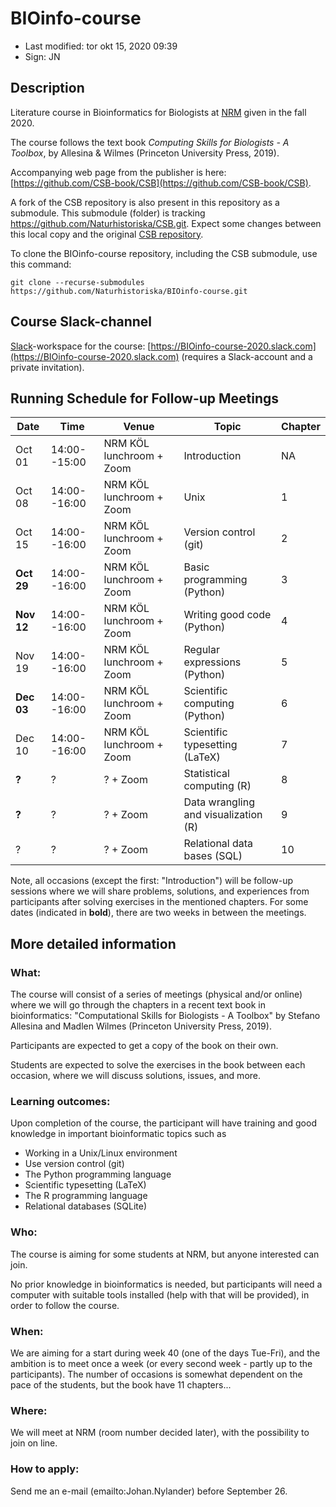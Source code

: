 # BIOinfo-course

- Last modified: tor okt 15, 2020  09:39
- Sign: JN

## Description

Literature course in Bioinformatics for Biologists at
[NRM](https://www.nrm.se/) given in the fall 2020.

The course follows the text book *Computing Skills for Biologists - A Toolbox*,
by Allesina & Wilmes (Princeton University Press, 2019).

Accompanying web page from the publisher is here:
[https://github.com/CSB-book/CSB](https://github.com/CSB-book/CSB).

A fork of the CSB repository is also present in this repository as a
submodule. This submodule (folder) is tracking
<https://github.com/Naturhistoriska/CSB.git>. Expect some changes between this
local copy and the original [CSB repository](https://github.com/CSB-book/CSB).

To clone the BIOinfo-course repository, including the CSB submodule, use this command:

    git clone --recurse-submodules https://github.com/Naturhistoriska/BIOinfo-course.git

## Course Slack-channel

[Slack](https://slack.com)-workspace for the course:
[https://BIOinfo-course-2020.slack.com](https://BIOinfo-course-2020.slack.com)
(requires a Slack-account and a private invitation).

## Running Schedule for Follow-up Meetings

| Date | Time | Venue | Topic | Chapter |
| --- | --- | --- | --- | --- |
| Oct 01 | 14:00--15:00 | NRM KÖL lunchroom + Zoom | Introduction | NA |
| Oct 08 | 14:00--16:00 | NRM KÖL lunchroom + Zoom | Unix | 1 |
| Oct 15 | 14:00--16:00 | NRM KÖL lunchroom + Zoom | Version control (git) | 2 |
| **Oct 29** | 14:00--16:00 | NRM KÖL lunchroom + Zoom | Basic programming (Python) | 3 |
| **Nov 12** | 14:00--16:00 | NRM KÖL lunchroom + Zoom | Writing good code (Python) | 4 |
| Nov 19 | 14:00--16:00 | NRM KÖL lunchroom + Zoom | Regular expressions (Python) | 5 |
| **Dec 03** | 14:00--16:00 | NRM KÖL lunchroom + Zoom | Scientific computing (Python) | 6 |
| Dec 10 | 14:00--16:00 | NRM KÖL lunchroom + Zoom | Scientific typesetting (LaTeX) | 7 |
| **?** | ? | ? + Zoom | Statistical computing (R) | 8 |
| **?** | ? | ? + Zoom | Data wrangling and visualization (R) | 9 |
| ? | ? | ? + Zoom | Relational data bases (SQL) | 10 |

Note, all occasions (except the first: "Introduction") will be follow-up sessions where
we will share problems, solutions, and experiences from participants after solving exercises
in the mentioned chapters. For some dates (indicated in **bold**), there are two weeks in between
the meetings.

## More detailed information

### What:

The course will consist of a series of meetings (physical and/or online) where
we will go through the chapters in a recent text book in bioinformatics:
"Computational Skills for Biologists - A Toolbox" by Stefano Allesina and
Madlen Wilmes (Princeton University Press, 2019).

Participants are expected to get a copy of the book on their own.

Students are expected to solve the exercises in the book between each occasion,
where we will discuss solutions, issues, and more.

### Learning outcomes:

Upon completion of the course, the participant will have training and good
knowledge in important bioinformatic topics such as

- Working in a Unix/Linux environment
- Use version control (git)
- The Python programming language
- Scientific typesetting (LaTeX)
- The R programming language
- Relational databases (SQLite)

### Who:

The course is aiming for some students at NRM, but anyone interested can join.

No prior knowledge in bioinformatics is needed, but participants will need a
computer with suitable tools installed (help with that will be provided), in
order to follow the course.

### When:

We are aiming for a start during week 40 (one of the days Tue-Fri), and the
ambition is to meet once a week (or every second week - partly up to the
participants).  The number of occasions is somewhat dependent on the pace of
the students, but the book have 11 chapters...

### Where:

We will meet at NRM (room number decided later), with the possibility to join
on line.

### How to apply:

Send me an e-mail (emailto:Johan.Nylander) before September 26. 

